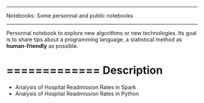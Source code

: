 ************************************************
Notebooks: Some personnal and public notebooks
************************************************

Personnal notebook to explore new algorithms or new technologies.
Its goal is to share tips about a programming language, a statistical method  as **human-friendly**
as possible.

=============
Description
=============

* Analysis of Hospital Readmission Rates in Spark
* Analysis of Hospital Readmission Rates in Python
